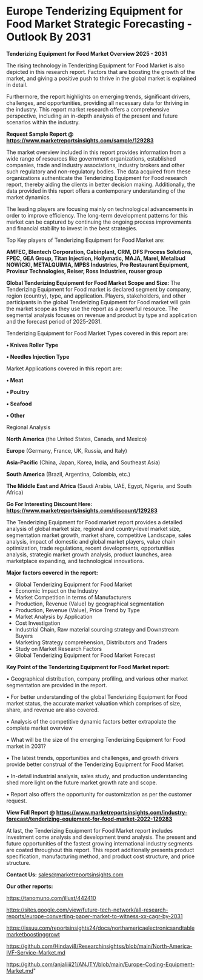  # Europe Tenderizing Equipment for Food Market Strategic Forecasting - Outlook By 2031

<Strong> Tenderizing Equipment for Food Market Overview 2025 - 2031</strong>

The rising technology in Tenderizing Equipment for Food Market is also depicted in this research report. Factors that are boosting the growth of the market, and giving a positive push to thrive in the global market is explained in detail.

Furthermore, the report highlights on emerging trends, significant drivers, challenges, and opportunities, providing all necessary data for thriving in the industry. This report market research offers a comprehensive perspective, including an in-depth analysis of the present and future scenarios within the industry.

<strong>Request Sample Report @ <a href=https://www.marketreportsinsights.com/sample/129283>https://www.marketreportsinsights.com/sample/129283</a></strong>

The market overview included in this report provides information from a wide range of resources like government organizations, established companies, trade and industry associations, industry brokers and other such regulatory and non-regulatory bodies. The data acquired from these organizations authenticate the Tenderizing Equipment for Food research report, thereby aiding the clients in better decision making. Additionally, the data provided in this report offers a contemporary understanding of the market dynamics.

The leading players are focusing mainly on technological advancements in order to improve efficiency. The long-term development patterns for this market can be captured by continuing the ongoing process improvements and financial stability to invest in the best strategies.

Top Key players of Tenderizing Equipment for Food Market are:

<strong>AMFEC, Blentech Corporation, Cabinplant, CRM, DFS Process Solutions, FPEC, GEA Group, Titan Injection, Hollymatic, MAJA, Marel, Metalbud NOWICKI, METALQUIMIA, MPBS Industries, Pro Restaurant Equipment, Provisur Technologies, Reiser, Ross Industries, rouser group</strong>

<strong><b>Global Tenderizing Equipment for Food Market Scope and Size:</b></strong>
The Tenderizing Equipment for Food market is declared segment by company, region (country), type, and application. Players, stakeholders, and other participants in the global Tenderizing Equipment for Food market will gain the market scope as they use the report as a powerful resource. The segmental analysis focuses on revenue and product by type and application and the forecast period of 2025-2031.

Tenderizing Equipment for Food Market Types covered in this report are:

<strong>• Knives Roller Type

• Needles Injection Type</strong>

Market Applications covered in this report are:

<strong>• Meat

• Poultry

• Seafood

• Other</strong> 

Regional Analysis

<strong>North America</strong> (the United States, Canada, and Mexico)

<strong>Europe</strong> (Germany, France, UK, Russia, and Italy)

<strong>Asia-Pacific</strong> (China, Japan, Korea, India, and Southeast Asia)

<strong>South America</strong> (Brazil, Argentina, Colombia, etc.)

<strong>The Middle East and Africa</strong> (Saudi Arabia, UAE, Egypt, Nigeria, and South Africa)

<strong>Go For Interesting Discount Here: <a href=https://www.marketreportsinsights.com/discount/129283>https://www.marketreportsinsights.com/discount/129283</a></strong>

The Tenderizing Equipment for Food market report provides a detailed analysis of global market size, regional and country-level market size, segmentation market growth, market share, competitive Landscape, sales analysis, impact of domestic and global market players, value chain optimization, trade regulations, recent developments, opportunities analysis, strategic market growth analysis, product launches, area marketplace expanding, and technological innovations.

<strong><b>Major factors covered in the report:</b></strong>
<ul>
  <li>Global Tenderizing Equipment for Food Market </li>
  <li>Economic Impact on the Industry</li>
  <li>Market Competition in terms of Manufacturers</li>
  <li>Production, Revenue (Value) by geographical segmentation</li>
  <li>Production, Revenue (Value), Price Trend by Type</li>
  <li>Market Analysis by Application</li>
  <li>Cost Investigation</li>
  <li>Industrial Chain, Raw material sourcing strategy and Downstream Buyers</li>
  <li>Marketing Strategy comprehension, Distributors and Traders</li>
  <li>Study on Market Research Factors</li>
  <li>Global Tenderizing Equipment for Food Market Forecast</li>
</ul>

<strong><b>Key Point of the Tenderizing Equipment for Food Market report:</b></strong>

• Geographical distribution, company profiling, and various other market segmentation are provided in the report.

• For better understanding of the global Tenderizing Equipment for Food market status, the accurate market valuation which comprises of size, share, and revenue are also covered.

• Analysis of the competitive dynamic factors better extrapolate the complete market overview

• What will be the size of the emerging Tenderizing Equipment for Food market in 2031?

• The latest trends, opportunities and challenges, and growth drivers provide better construal of the Tenderizing Equipment for Food Market.

• In-detail industrial analysis, sales study, and production understanding shed more light on the future market growth rate and scope.

• Report also offers the opportunity for customization as per the customer request.

<strong><b>View Full Report @ <a href=https://www.marketreportsinsights.com/industry-forecast/tenderizing-equipment-for-food-market-2022-129283>https://www.marketreportsinsights.com/industry-forecast/tenderizing-equipment-for-food-market-2022-129283</a></b></strong>


At last, the Tenderizing Equipment for Food Market report includes investment come analysis and development trend analysis. The present and future opportunities of the fastest growing international industry segments are coated throughout this report. This report additionally presents product specification, manufacturing method, and product cost structure, and price structure.

<strong>Contact Us:</strong>
sales@marketreportsinsights.com

<strong>Our other reports:</strong>

<a href=https://tanomuno.com/illust/442410>https://tanomuno.com/illust/442410</a>

<a href=https://sites.google.com/view/future-tech-network/all-research-reports/europe-converting-paper-market-to-witness-xx-cagr-by-2031>https://sites.google.com/view/future-tech-network/all-research-reports/europe-converting-paper-market-to-witness-xx-cagr-by-2031</a>

<a href=https://issuu.com/reportsinsights24/docs/northamericaelectronicsandtablemarketboostinggrowt>https://issuu.com/reportsinsights24/docs/northamericaelectronicsandtablemarketboostinggrowt</a>

<a href=https://github.com/Hindavi8/Researchinsightss/blob/main/North-America-IVF-Service-Market.md>https://github.com/Hindavi8/Researchinsightss/blob/main/North-America-IVF-Service-Market.md</a>

<a href=https://github.com/anjaliiii21/ANJTY/blob/main/Europe-Coding-Equipment-Market.md>https://github.com/anjaliiii21/ANJTY/blob/main/Europe-Coding-Equipment-Market.md</a>"
